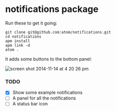 # notifications package

Run these to get it going:

```
git clone git@github.com:atom/notifications.git
cd notifications
apm install
apm link -d
atom .
```

It adds some buttons to the bottom panel:

![screen shot 2014-11-14 at 4 20 26 pm](https://cloud.githubusercontent.com/assets/69169/5055567/2e1ab0a4-6c1a-11e4-9fe6-ffbd710e157f.png)

### TODO

* [x] Show some example notifications
* [ ] A panel for all the notifications
* [ ] A status bar icon
